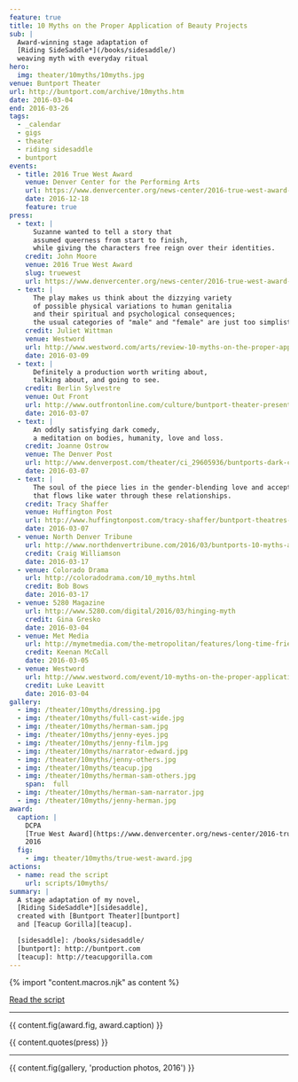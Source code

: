 ```yaml
---
feature: true
title: 10 Myths on the Proper Application of Beauty Projects
sub: |
  Award-winning stage adaptation of
  [Riding SideSaddle*](/books/sidesaddle/)
  weaving myth with everyday ritual
hero:
  img: theater/10myths/10myths.jpg
venue: Buntport Theater
url: http://buntport.com/archive/10myths.htm
date: 2016-03-04
end: 2016-03-26
tags:
  - _calendar
  - gigs
  - theater
  - riding sidesaddle
  - buntport
events:
  - title: 2016 True West Award
    venue: Denver Center for the Performing Arts
    url: https://www.denvercenter.org/news-center/2016-true-west-award-miriam-suzanne/
    date: 2016-12-18
    feature: true
press:
  - text: |
      Suzanne wanted to tell a story that
      assumed queerness from start to finish,
      while giving the characters free reign over their identities.
    credit: John Moore
    venue: 2016 True West Award
    slug: truewest
    url: https://www.denvercenter.org/news-center/2016-true-west-award-miriam-suzanne/
  - text: |
      The play makes us think about the dizzying variety
      of possible physical variations to human genitalia
      and their spiritual and psychological consequences;
      the usual categories of "male" and "female" are just too simplistic.
    credit: Juliet Wittman
    venue: Westword
    url: http://www.westword.com/arts/review-10-myths-on-the-proper-application-of-beauty-products-is-a-beaut-of-a-show-7678439
    date: 2016-03-09
  - text: |
      Definitely a production worth writing about,
      talking about, and going to see.
    credit: Berlin Sylvestre
    venue: Out Front
    url: http://www.outfrontonline.com/culture/buntport-theater-presents-10-myths-proper-application-beauty-products/
    date: 2016-03-07
  - text: |
      An oddly satisfying dark comedy,
      a meditation on bodies, humanity, love and loss.
    credit: Joanne Ostrow
    venue: The Denver Post
    url: http://www.denverpost.com/theater/ci_29605936/buntports-dark-comedy-10-myths-an-oddly-satisfying
    date: 2016-03-07
  - text: |
      The soul of the piece lies in the gender-blending love and acceptance
      that flows like water through these relationships.
    credit: Tracy Shaffer
    venue: Huffington Post
    url: http://www.huffingtonpost.com/tracy-shaffer/buntport-theatres-new-sho_b_9386846.html
    date: 2016-03-07
  - venue: North Denver Tribune
    url: http://www.northdenvertribune.com/2016/03/buntports-10-myths-a-mashup-of-myth-gender-loss-and-music/
    credit: Craig Williamson
    date: 2016-03-17
  - venue: Colorado Drama
    url: http://coloradodrama.com/10_myths.html
    credit: Bob Bows
    date: 2016-03-17
  - venue: 5280 Magazine
    url: http://www.5280.com/digital/2016/03/hinging-myth
    credit: Gina Gresko
    date: 2016-03-04
  - venue: Met Media
    url: http://mymetmedia.com/the-metropolitan/features/long-time-friends-provide-one-kind-shows/
    credit: Keenan McCall
    date: 2016-03-05
  - venue: Westword
    url: http://www.westword.com/event/10-myths-on-the-proper-application-of-beauty-products-7582171
    credit: Luke Leavitt
    date: 2016-03-04
gallery:
  - img: /theater/10myths/dressing.jpg
  - img: /theater/10myths/full-cast-wide.jpg
  - img: /theater/10myths/herman-sam.jpg
  - img: /theater/10myths/jenny-eyes.jpg
  - img: /theater/10myths/jenny-film.jpg
  - img: /theater/10myths/narrator-edward.jpg
  - img: /theater/10myths/jenny-others.jpg
  - img: /theater/10myths/teacup.jpg
  - img: /theater/10myths/herman-sam-others.jpg
    span:  full
  - img: /theater/10myths/herman-sam-narrator.jpg
  - img: /theater/10myths/jenny-herman.jpg
award:
  caption: |
    DCPA
    [True West Award](https://www.denvercenter.org/news-center/2016-true-west-award-miriam-suzanne/),
    2016
  fig:
    - img: theater/10myths/true-west-award.jpg
actions:
  - name: read the script
    url: scripts/10myths/
summary: |
  A stage adaptation of my novel,
  [Riding SideSaddle*][sidesaddle],
  created with [Buntport Theater][buntport]
  and [Teacup Gorilla][teacup].

  [sidesaddle]: /books/sidesaddle/
  [buntport]: http://buntport.com
  [teacup]: http://teacupgorilla.com
---
```

{% import "content.macros.njk" as content %}

[Read the script](https://www.miriamsuzanne.com/theater/10myths/script/)

------

{{ content.fig(award.fig, award.caption) }}

{{ content.quotes(press) }}

------

{{ content.fig(gallery, 'production photos, 2016') }}
